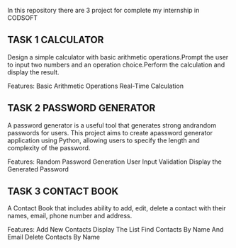 In this repository there are 3 project for complete my internship in CODSOFT

TASK 1 CALCULATOR
-----------------
Design a simple calculator with basic  arithmetic operations.Prompt the user to input two numbers  and an operation 
choice.Perform the calculation and display the result.

Features:
Basic Arithmetic Operations
Real-Time Calculation

TASK 2 PASSWORD GENERATOR
-------------------------
A password generator is a useful tool that generates strong andrandom passwords for users. This project aims to create
apassword generator application using Python, allowing users to specify the length and complexity of the password.

Features:
Random Password Generation
User Input Validation
Display the Generated Password

TASK 3 CONTACT BOOK
-------------------
A Contact Book that includes ability to add, edit, delete a contact with their names, email, phone number and address.

Features:
Add New Contacts
Display The List
Find Contacts By Name And Email
Delete Contacts By Name

